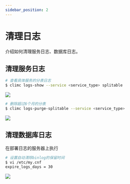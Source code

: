 ```yaml
---
sidebar_position: 2
---
```


# 清理日志

介绍如何清理服务日志、数据库日志。

## 清理服务日志

```bash
# 查看具体服务的分表日志
$ climc logs-show --service <service_type> splitable
```

![](/img/docs/operations/log/logtable2.png)

```bash
# 删除超过6个月的分表
$ climc logs-purge-splitable --service <service_type>
```
![](/img/docs/operations/log/deletelogtable2.png)

## 清理数据库日志

在部署日志的服务器上执行

```bash
# 设置自动清除binlog的保留时间
$ vi /etc/my.cnf
expire_logs_days = 30
```
![](/img/docs/operations/log/binlog.png)

